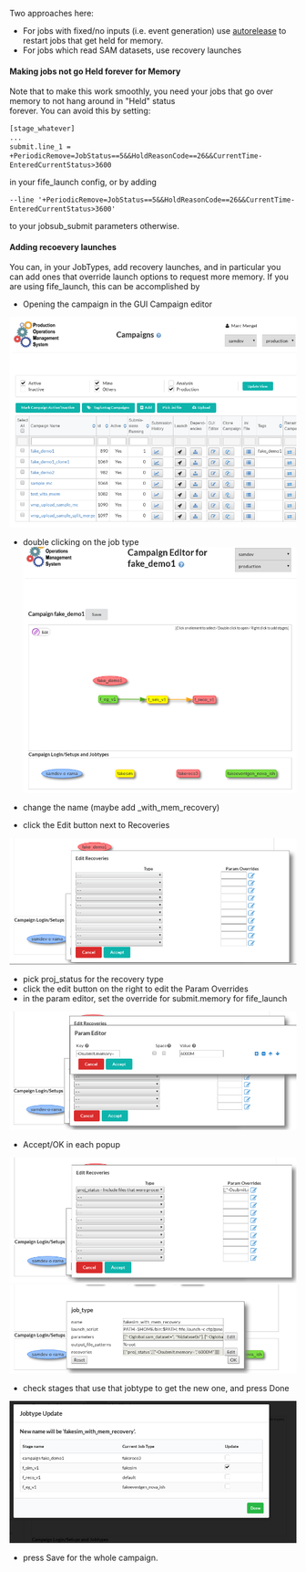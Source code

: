 Two approaches here:

* For jobs with fixed/no inputs (i.e. event generation) use [autorelease](https://cdcvs.fnal.gov/redmine/projects/fife_utils/wiki/Using_autorelease_for_more_memory) to restart jobs that get held for memory.
* For jobs which read SAM datasets, use recovery launches


#### Making jobs not go Held forever for Memory

Note that to make this work smoothly, you need your jobs that go over memory to not hang around in "Held" status  
forever. You can avoid this by setting:

    [stage_whatever]
    ...
    submit.line_1 = +PeriodicRemove=JobStatus==5&&HoldReasonCode==26&&CurrentTime-EnteredCurrentStatus>3600


in your fife_launch config, or by adding

    --line '+PeriodicRemove=JobStatus==5&&HoldReasonCode==26&&CurrentTime-EnteredCurrentStatus>3600'


to your jobsub_submit parameters otherwise.


#### Adding recoevery launches

You can, in your JobTypes, add recovery launches, and in particular you can add ones that override launch options to request more memory. If you are using fife_launch, this can be accomplished by

* Opening the campaign in the GUI Campaign editor

![a_r_s1.png](/docs/images/a_r_s1.png)

* double clicking on the job type
![a_r_s2.png](/docs/images/a_r_s2.png)

* change the name (maybe add _with_mem_recovery)
* click the Edit button next to Recoveries

![a_r_s4.png](/docs/images/a_r_s4.png)

* pick proj_status for the recovery type
* click the edit button on the right to edit the Param Overrides
* in the param editor, set the override for submit.memory for fife_launch

![a_r_s5.png](/docs/images/a_r_s5.png)

* Accept/OK in each popup

![a_r_s6.png](/docs/images/a_r_s6.png)
![a_r_s7.png](/docs/images/a_r_s7.png)

* check stages that use that jobtype to get the new one, and press Done

![a_r_s8.png](/docs/images/a_r_s8.png)

* press Save for the whole campaign.
